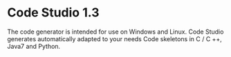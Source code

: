 # Code Studio 1.3
The code generator is intended for use on Windows and Linux. Code Studio generates automatically adapted to your needs Code skeletons in C / C ++, Java7 and Python.
